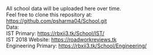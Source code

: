 All school data will be uploaded here over time.  
Feel free to clone this repository at: <https://github.com/psharma04/School.git>  
Data:  
IST Primary: https://rbxii3.tk/School/IST/  
IST 2018 Website: https://roadworkreviews.tk  
Engineering Primary: https://rbxii3.tk/School/Engineering/  
